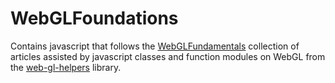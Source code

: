 # WebGLFoundations
Contains javascript that follows the [WebGLFundamentals](https://webgl2fundamentals.org/) collection of articles assisted by javascript classes and function modules on WebGL from the [web-gl-helpers](https://github.com/deandevl/web-gl-helpers) library.
